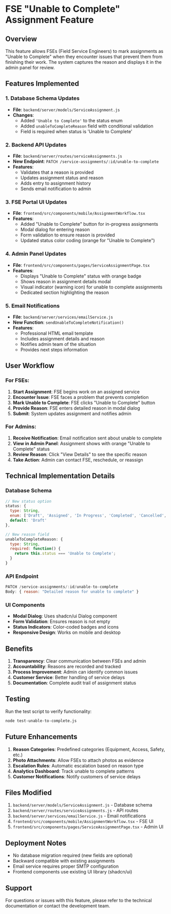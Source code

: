 # FSE "Unable to Complete" Assignment Feature

## Overview
This feature allows FSEs (Field Service Engineers) to mark assignments as "Unable to Complete" when they encounter issues that prevent them from finishing their work. The system captures the reason and displays it in the admin panel for review.

## Features Implemented

### 1. Database Schema Updates
- **File**: `backend/server/models/ServiceAssignment.js`
- **Changes**:
  - Added `'Unable to Complete'` to the status enum
  - Added `unableToCompleteReason` field with conditional validation
  - Field is required when status is 'Unable to Complete'

### 2. Backend API Updates
- **File**: `backend/server/routes/serviceAssignments.js`
- **New Endpoint**: `PATCH /service-assignments/:id/unable-to-complete`
- **Features**:
  - Validates that a reason is provided
  - Updates assignment status and reason
  - Adds entry to assignment history
  - Sends email notification to admin

### 3. FSE Portal UI Updates
- **File**: `frontend/src/components/mobile/AssignmentWorkflow.tsx`
- **Features**:
  - Added "Unable to Complete" button for in-progress assignments
  - Modal dialog for entering reason
  - Form validation to ensure reason is provided
  - Updated status color coding (orange for "Unable to Complete")

### 4. Admin Panel Updates
- **File**: `frontend/src/components/pages/ServiceAssignmentPage.tsx`
- **Features**:
  - Displays "Unable to Complete" status with orange badge
  - Shows reason in assignment details modal
  - Visual indicator (warning icon) for unable to complete assignments
  - Dedicated section highlighting the reason

### 5. Email Notifications
- **File**: `backend/server/services/emailService.js`
- **New Function**: `sendUnableToCompleteNotification()`
- **Features**:
  - Professional HTML email template
  - Includes assignment details and reason
  - Notifies admin team of the situation
  - Provides next steps information

## User Workflow

### For FSEs:
1. **Start Assignment**: FSE begins work on an assigned service
2. **Encounter Issue**: FSE faces a problem that prevents completion
3. **Mark Unable to Complete**: FSE clicks "Unable to Complete" button
4. **Provide Reason**: FSE enters detailed reason in modal dialog
5. **Submit**: System updates assignment and notifies admin

### For Admins:
1. **Receive Notification**: Email notification sent about unable to complete
2. **View in Admin Panel**: Assignment shows with orange "Unable to Complete" status
3. **Review Reason**: Click "View Details" to see the specific reason
4. **Take Action**: Admin can contact FSE, reschedule, or reassign

## Technical Implementation Details

### Database Schema
```javascript
// New status option
status: {
  type: String,
  enum: ['Draft', 'Assigned', 'In Progress', 'Completed', 'Cancelled', 'Unable to Complete'],
  default: 'Draft'
},

// New reason field
unableToCompleteReason: {
  type: String,
  required: function() {
    return this.status === 'Unable to Complete';
  }
}
```

### API Endpoint
```javascript
PATCH /service-assignments/:id/unable-to-complete
Body: { reason: "Detailed reason for unable to complete" }
```

### UI Components
- **Modal Dialog**: Uses shadcn/ui Dialog component
- **Form Validation**: Ensures reason is not empty
- **Status Indicators**: Color-coded badges and icons
- **Responsive Design**: Works on mobile and desktop

## Benefits

1. **Transparency**: Clear communication between FSEs and admin
2. **Accountability**: Reasons are recorded and tracked
3. **Process Improvement**: Admin can identify common issues
4. **Customer Service**: Better handling of service delays
5. **Documentation**: Complete audit trail of assignment status

## Testing

Run the test script to verify functionality:
```bash
node test-unable-to-complete.js
```

## Future Enhancements

1. **Reason Categories**: Predefined categories (Equipment, Access, Safety, etc.)
2. **Photo Attachments**: Allow FSEs to attach photos as evidence
3. **Escalation Rules**: Automatic escalation based on reason type
4. **Analytics Dashboard**: Track unable to complete patterns
5. **Customer Notifications**: Notify customers of service delays

## Files Modified

1. `backend/server/models/ServiceAssignment.js` - Database schema
2. `backend/server/routes/serviceAssignments.js` - API routes
3. `backend/server/services/emailService.js` - Email notifications
4. `frontend/src/components/mobile/AssignmentWorkflow.tsx` - FSE UI
5. `frontend/src/components/pages/ServiceAssignmentPage.tsx` - Admin UI

## Deployment Notes

- No database migration required (new fields are optional)
- Backward compatible with existing assignments
- Email service requires proper SMTP configuration
- Frontend components use existing UI library (shadcn/ui)

## Support

For questions or issues with this feature, please refer to the technical documentation or contact the development team.
